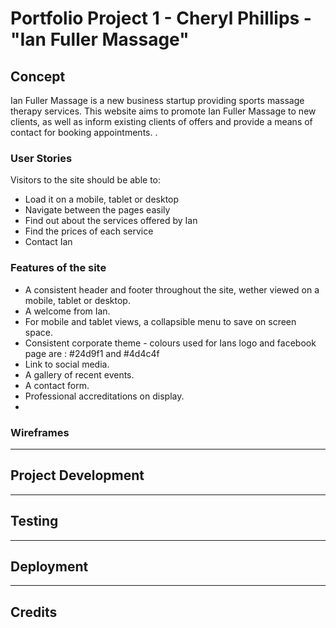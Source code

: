 # Portfolio Project 1 - Cheryl Phillips - "Ian Fuller Massage"

## Concept

Ian Fuller Massage is a new business startup providing sports massage therapy services. This website aims to promote Ian Fuller Massage to new clients, as well as inform existing clients of offers and provide a means of contact for booking appointments. . 

### User Stories

Visitors to the site should be able to:
* Load it on a mobile, tablet or desktop
* Navigate between the pages easily
* Find out about the services offered by Ian
* Find the prices of each service
* Contact Ian

### Features of the site

* A consistent header and footer throughout the site, wether viewed on a mobile, tablet or desktop. 
* A welcome from Ian.
* For mobile and tablet views, a collapsible menu to save on screen space.
* Consistent corporate theme - colours used for Ians logo and facebook page are : #24d9f1 and #4d4c4f
* Link to social media. 
* A gallery of recent events.
* A contact form.
* Professional accreditations on display. 
* 

### Wireframes

---

## Project Development

---

## Testing

---

## Deployment

---

## Credits